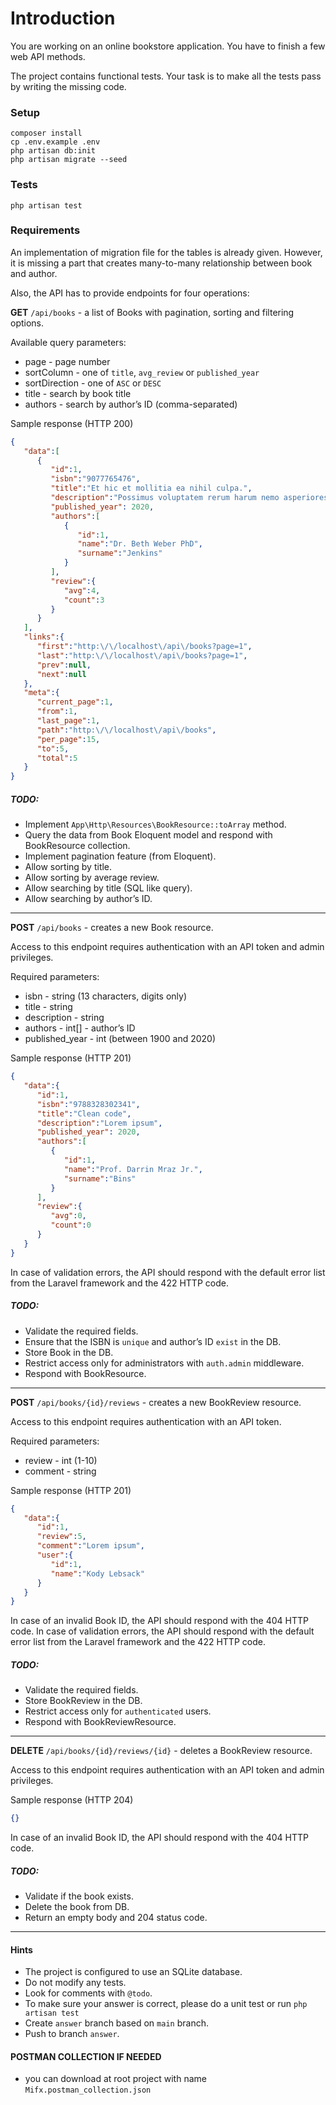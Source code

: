 # Introduction
You are working on an online bookstore application. You have to finish a few web API methods.

The project contains functional tests. Your task is to make all the tests pass by writing the missing code.

### Setup
```hash
composer install
cp .env.example .env
php artisan db:init
php artisan migrate --seed
```

### Tests
```hash
php artisan test
```

### Requirements
An implementation of migration file for the tables is already given.
However, it is missing a part that creates many-to-many relationship between book and author.

Also, the API has to provide endpoints for four operations:

**GET** `/api/books` - a list of Books with pagination, sorting and filtering options.

Available query parameters:
- page - page number
- sortColumn - one of `title`, `avg_review` or `published_year`
- sortDirection - one of `ASC` or `DESC`
- title - search by book title
- authors - search by author’s ID (comma-separated)

Sample response (HTTP 200)

```json
{
   "data":[
      {
         "id":1,
         "isbn":"9077765476",
         "title":"Et hic et mollitia ea nihil culpa.",
         "description":"Possimus voluptatem rerum harum nemo asperiores. Consequuntur tenetur ut nemo ipsam placeat. Sunt eos cum assumenda quasi est. Dolores earum qui quod nihil commodi nisi.",
         "published_year": 2020,
         "authors":[
            {
               "id":1,
               "name":"Dr. Beth Weber PhD",
               "surname":"Jenkins"
            }
         ],
         "review":{
            "avg":4,
            "count":3
         }
      }
   ],
   "links":{
      "first":"http:\/\/localhost\/api\/books?page=1",
      "last":"http:\/\/localhost\/api\/books?page=1",
      "prev":null,
      "next":null
   },
   "meta":{
      "current_page":1,
      "from":1,
      "last_page":1,
      "path":"http:\/\/localhost\/api\/books",
      "per_page":15,
      "to":5,
      "total":5
   }
}
```

##### TODO:

- Implement `App\Http\Resources\BookResource::toArray` method.
- Query the data from Book Eloquent model and respond with BookResource collection.
- Implement pagination feature (from Eloquent).
- Allow sorting by title.
- Allow sorting by average review.
- Allow searching by title (SQL like query).
- Allow searching by author’s ID.

***

**POST** `/api/books` - creates a new Book resource.

Access to this endpoint requires authentication with an API token and admin privileges.

Required parameters:
- isbn - string (13 characters, digits only)
- title - string
- description - string
- authors - int[] - author’s ID
- published_year - int (between 1900 and 2020)

Sample response (HTTP 201)

```json
{
   "data":{
      "id":1,
      "isbn":"9788328302341",
      "title":"Clean code",
      "description":"Lorem ipsum",
      "published_year": 2020,
      "authors":[
         {
            "id":1,
            "name":"Prof. Darrin Mraz Jr.",
            "surname":"Bins"
         }
      ],
      "review":{
         "avg":0,
         "count":0
      }
   }
}
```

In case of validation errors, the API should respond with the default error list from the Laravel framework and the 422 HTTP code.

##### TODO:

- Validate the required fields.
- Ensure that the ISBN is `unique` and author’s ID `exist` in the DB.
- Store Book in the DB.
- Restrict access only for administrators with `auth.admin` middleware.
- Respond with BookResource.

***

**POST** `/api/books/{id}/reviews` - creates a new BookReview resource.

Access to this endpoint requires authentication with an API token.

Required parameters:
- review - int (1-10)
- comment - string

Sample response (HTTP 201)

```json
{
   "data":{
      "id":1,
      "review":5,
      "comment":"Lorem ipsum",
      "user":{
         "id":1,
         "name":"Kody Lebsack"
      }
   }
}
```

In case of an invalid Book ID, the API should respond with the 404 HTTP code.
In case of validation errors, the API should respond with the default error list from the Laravel framework and the 422 HTTP code.

##### TODO:

- Validate the required fields.
- Store BookReview in the DB.
- Restrict access only for `authenticated` users.
- Respond with BookReviewResource.

***

**DELETE** `/api/books/{id}/reviews/{id}` - deletes a BookReview resource.

Access to this endpoint requires authentication with an API token and admin privileges.

Sample response (HTTP 204)

```json
{}
```

In case of an invalid Book ID, the API should respond with the 404 HTTP code.

##### TODO:

- Validate if the book exists.
- Delete the book from DB.
- Return an empty body and 204 status code.

***

#### Hints

- The project is configured to use an SQLite database.
- Do not modify any tests.
- Look for comments with `@todo`.
- To make sure your answer is correct, please do a unit test or run `php artisan test`
- Create `answer` branch based on `main` branch.
- Push to branch `answer`.


#### POSTMAN COLLECTION IF NEEDED
- you can download at root project with name `Mifx.postman_collection.json`